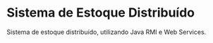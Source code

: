 # Sistema de Estoque Distribuído
Sistema de estoque distribuído, utilizando Java RMI e Web Services.
